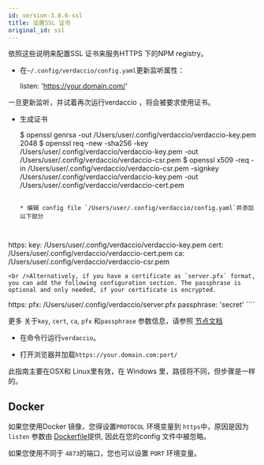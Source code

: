 ```yaml
---
id: version-3.8.6-ssl
title: 设置SSL 证书
original_id: ssl
---
```

依照这些说明来配置SSL 证书来服务HTTPS 下的NPM registry。

* 在`~/.config/verdaccio/config.yaml`更新监听属性：

    listen: 'https://your.domain.com/'
    

一旦更新监听，并试着再次运行verdaccio ，将会被要求使用证书。

* 生成证书

     $ openssl genrsa -out /Users/user/.config/verdaccio/verdaccio-key.pem 2048
     $ openssl req -new -sha256 -key /Users/user/.config/verdaccio/verdaccio-key.pem -out /Users/user/.config/verdaccio/verdaccio-csr.pem
     $ openssl x509 -req -in /Users/user/.config/verdaccio/verdaccio-csr.pem -signkey /Users/user/.config/verdaccio/verdaccio-key.pem -out /Users/user/.config/verdaccio/verdaccio-cert.pem
     ````
    
    * 编辑 config file `/Users/user/.config/verdaccio/config.yaml`并添加以下部分
    
    

https: key: /Users/user/.config/verdaccio/verdaccio-key.pem cert: /Users/user/.config/verdaccio/verdaccio-cert.pem ca: /Users/user/.config/verdaccio/verdaccio-csr.pem

    <br />Alternatively, if you have a certificate as `server.pfx` format, you can add the following configuration section. The passphrase is optional and only needed, if your certificate is encrypted.
    
    

https: pfx: /Users/user/.config/verdaccio/server.pfx passphrase: 'secret' ````

更多 关于`key`, `cert`, `ca`, `pfx` 和`passphrase` 参数信息，请参照 [节点文档](https://nodejs.org/api/tls.html#tls_tls_createsecurecontext_options)

* 在命令行运行`verdaccio`。

* 打开浏览器并加载`https://your.domain.com:port/`

此指南主要在OSX和 Linux里有效，在 Windows 里，路径将不同，但步骤是一样的。

## Docker

如果您使用Docker 镜像，您得设置`PROTOCOL` 环境变量到 `https`中，原因是因为 `listen` 参数由 [Dockerfile](https://github.com/verdaccio/verdaccio/blob/master/Dockerfile#L43)提供, 因此在您的config 文件中被忽略。

如果您使用不同于 `4873`的端口，您也可以设置 `PORT` 环境变量。